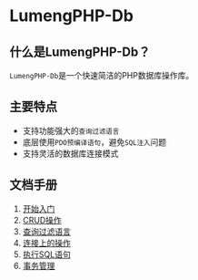 LumengPHP-Db
=============

什么是LumengPHP-Db？
---------------------

`LumengPHP-Db`是一个快速简洁的PHP数据库操作库。

主要特点
-------

* 支持功能强大的`查询过滤语言`
* 底层使用`PDO预编译语句`，避免`SQL注入`问题
* 支持灵活的数据库连接模式

文档手册
--------

1. [开始入门](docs/getting_started.md)
2. [CRUD操作](docs/crud-operations.md)
3. [查询过滤语言](docs/query-language.md)
4. [连接上的操作](docs/operations-on-connection.md)
5. [执行SQL语句](docs/exec-sql.md)
6. [事务管理](docs/transaction.md)